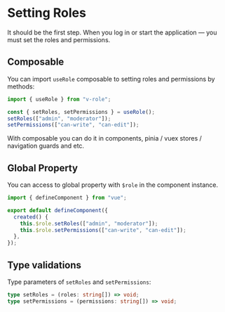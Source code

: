 # Setting Roles

It should be the first step. When you log in or start the application — you must set the roles and permissions.

## Composable

You can import `useRole` composable to setting roles and permissions by methods:

```ts
import { useRole } from "v-role";

const { setRoles, setPermissions } = useRole();
setRoles(["admin", "moderator"]);
setPermissions(["can-write", "can-edit"]);
```

With composable you can do it in components, pinia / vuex stores / navigation guards and etc.

## Global Property

You can access to global property with `$role` in the component instance.

```ts
import { defineComponent } from "vue";

export default defineComponent({
  created() {
    this.$role.setRoles(["admin", "moderator"]);
    this.$role.setPermissions(["can-write", "can-edit"]);
  },
});
```

## Type validations

Type parameters of `setRoles` and `setPermissions`:

```ts
type setRoles = (roles: string[]) => void;
type setPermissions = (permissions: string[]) => void;
```
